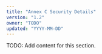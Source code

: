 ```yaml
---
title: "Annex C Security Details"
version: "1.2"
owner: "TODO"
updated: "YYYY-MM-DD"
---
```


TODO: Add content for this section.
